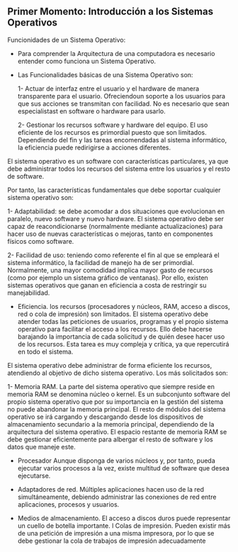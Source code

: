 ## Primer Momento: Introducción a los Sistemas Operativos
Funcionidades de un Sistema Operativo:

- Para comprender la Arquitectura de una computadora es necesario entender como funciona un Sistema Operativo.​
- Las Funcionalidades  básicas de una Sistema Operativo son:
  
  1- Actuar de interfaz entre el usuario y el hardware de manera transparente para el usuario. Ofreciendoun soporte a los usuarios para que sus acciones se transmitan con facilidad. No  es necesario  que  sean especialistast en  software o hardware para usarlo.
  
  2- Gestionar los recursos software y hardware del equipo. El uso eficiente de los recursos es primordial puesto que son limitados. Dependiendo del fin y las tareas encomendadas al sistema informático, la eficiencia puede redirigirse a acciones diferentes.  

El sistema operativo es un software con características particulares, ya que debe administrar todos los recursos del sistema entre los usuarios y el resto de software. 

Por tanto, las características fundamentales que debe soportar cualquier sistema operativo son:

1- Adaptabilidad: se debe acomodar a dos situaciones que evolucionan en paralelo, nuevo software y nuevo hardware. El sistema operativo debe ser capaz de reacondicionarse (normalmente mediante actualizaciones) para hacer uso de nuevas características o mejoras, tanto en componentes físicos como software.​

2- Facilidad de uso: teniendo como referente el fin al que se empleará el sistema informático, la facilidad de manejo ha de ser primordial. Normalmente, una mayor comodidad implica mayor gasto de recursos (como por ejemplo un sistema gráfico de ventanas). Por ello, existen sistemas operativos que ganan en eficiencia a costa de restringir su manejabilidad.
    
  - Eficiencia. los recursos (procesadores y núcleos, RAM, acceso a discos, red o cola de impresión) son limitados. El sistema operativo debe atender todas las peticiones de usuarios, programas y el propio sistema operativo para facilitar el acceso a los recursos. Ello debe hacerse barajando la importancia de cada solicitud y de quién desee hacer uso de los recursos. Esta tarea es muy compleja y crítica, ya que repercutirá en todo el sistema​​.
    
El sistema operativo debe administrar de forma eficiente los recursos, atendiendo al objetivo de dicho sistema operativo. 
Los más solicitados son:

1- Memoria RAM. La parte del sistema operativo que siempre reside en memoria RAM se denomina núcleo o kernel. Es un subconjunto software del propio sistema operativo que por su importancia en la gestión del sistema no puede abandonar la memoria principal. El resto de módulos del sistema operativo se irá cargando y descargando desde los dispositivos de almacenamiento secundario a la memoria principal, dependiendo de la arquitectura del sistema operativo. El espacio restante de memoria RAM se debe gestionar eficientemente para albergar el resto de software y los datos que maneje este.

  - Procesador Aunque disponga de varios núcleos y, por tanto, pueda ejecutar varios procesos a la vez, existe multitud de software que desea ejecutarse.

  - Adaptadores de red. Múltiples aplicaciones hacen uso de la red simultáneamente, debiendo administrar las conexiones de red entre aplicaciones, procesos y usuarios.

  - Medios de almacenamiento. El acceso a discos duros puede representar un cuello de botella importante. l Colas de impresión. Pueden existir más de una petición de impresión a una misma impresora, por lo que se debe gestionar la cola de trabajos de impresión adecuadamente

